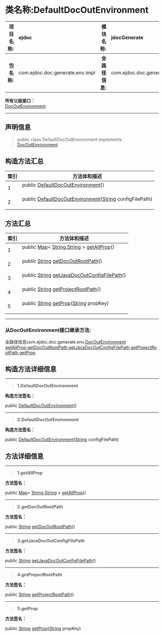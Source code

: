 # 类名称:DefaultDocOutEnvironment

|  **项目名称:**    |  ejdoc    |   **模块名称:**   |jdocGenerate|
| ----: | :---- | ----: |:---- |
|   **包名称:**   |  com.ejdoc.doc.generate.env.impl    |   **全路径信息:**   |com.ejdoc.doc.generate.env.impl.DefaultDocOutEnvironment|











**所有父级接口：**  
[DocOutEnvironment](/jdocGenerate/com/ejdoc/doc/generate/env/DocOutEnvironment.md)







---

## 声明信息

> public class DefaultDocOutEnvironment   implements [DocOutEnvironment](/jdocGenerate/com/ejdoc/doc/generate/env/DocOutEnvironment.md)   












## 构造方法汇总

|   索引  |    方法体和描述   |
| ---- | ---- |
|1|public  [DefaultDocOutEnvironment](#defaultdocoutenvironment)()   <br/><br/>|
|2|public  [DefaultDocOutEnvironment](#defaultdocoutenvironment-string)([String](https://docs.oracle.com/javase/8/docs/api/java/lang/String.html?is-external=true) configFilePath)   <br/><br/>|


## 方法汇总

|   索引  |    方法体和描述   |
| ---- | ---- |
|1|public [Map](https://docs.oracle.com/javase/8/docs/api/java/util/Map.html?is-external=true)< [String](https://docs.oracle.com/javase/8/docs/api/java/lang/String.html?is-external=true),[String](https://docs.oracle.com/javase/8/docs/api/java/lang/String.html?is-external=true) > [getAllProp](#getallprop)()   <br/><br/>|
|2|public [String](https://docs.oracle.com/javase/8/docs/api/java/lang/String.html?is-external=true) [getDocOutRootPath](#getdocoutrootpath)()   <br/><br/>|
|3|public [String](https://docs.oracle.com/javase/8/docs/api/java/lang/String.html?is-external=true) [getJavaDocOutConfigFilePath](#getjavadocoutconfigfilepath)()   <br/><br/>|
|4|public [String](https://docs.oracle.com/javase/8/docs/api/java/lang/String.html?is-external=true) [getProjectRootPath](#getprojectrootpath)()   <br/><br/>|
|5|public [String](https://docs.oracle.com/javase/8/docs/api/java/lang/String.html?is-external=true) [getProp](#getprop-string)([String](https://docs.oracle.com/javase/8/docs/api/java/lang/String.html?is-external=true) propKey)   <br/><br/>|




---

### 从DocOutEnvironment接口继承方法:

全路径信息com.ejdoc.doc.generate.env.[DocOutEnvironment](/jdocGenerate/com/ejdoc/doc/generate/env/DocOutEnvironment.md)  
[getAllProp](/jdocGenerate/com/ejdoc/doc/generate/env/DocOutEnvironment.md#getAllProp),[getDocOutRootPath](/jdocGenerate/com/ejdoc/doc/generate/env/DocOutEnvironment.md#getDocOutRootPath),[getJavaDocOutConfigFilePath](/jdocGenerate/com/ejdoc/doc/generate/env/DocOutEnvironment.md#getJavaDocOutConfigFilePath),[getProjectRootPath](/jdocGenerate/com/ejdoc/doc/generate/env/DocOutEnvironment.md#getProjectRootPath),[getProp](/jdocGenerate/com/ejdoc/doc/generate/env/DocOutEnvironment.md#getProp-string)



## 构造方法详细信息


---

> **1.<span id="defaultdocoutenvironment">DefaultDocOutEnvironment</span>**

**构造方法签名：** 

  public  [DefaultDocOutEnvironment](#defaultdocoutenvironment)()   








---

> **2.<span id="defaultdocoutenvironment-string">DefaultDocOutEnvironment</span>**

**构造方法签名：** 

  public  [DefaultDocOutEnvironment](#defaultdocoutenvironment-string)([String](https://docs.oracle.com/javase/8/docs/api/java/lang/String.html?is-external=true) configFilePath)   








## 方法详细信息


---

> **1.<span id="getallprop">getAllProp</span>**

**方法签名：** 

  public [Map](https://docs.oracle.com/javase/8/docs/api/java/util/Map.html?is-external=true)< [String](https://docs.oracle.com/javase/8/docs/api/java/lang/String.html?is-external=true),[String](https://docs.oracle.com/javase/8/docs/api/java/lang/String.html?is-external=true) > [getAllProp](#getallprop)()   










---

> **2.<span id="getdocoutrootpath">getDocOutRootPath</span>**

**方法签名：** 

  public [String](https://docs.oracle.com/javase/8/docs/api/java/lang/String.html?is-external=true) [getDocOutRootPath](#getdocoutrootpath)()   










---

> **3.<span id="getjavadocoutconfigfilepath">getJavaDocOutConfigFilePath</span>**

**方法签名：** 

  public [String](https://docs.oracle.com/javase/8/docs/api/java/lang/String.html?is-external=true) [getJavaDocOutConfigFilePath](#getjavadocoutconfigfilepath)()   










---

> **4.<span id="getprojectrootpath">getProjectRootPath</span>**

**方法签名：** 

  public [String](https://docs.oracle.com/javase/8/docs/api/java/lang/String.html?is-external=true) [getProjectRootPath](#getprojectrootpath)()   










---

> **5.<span id="getprop-string">getProp</span>**

**方法签名：** 

  public [String](https://docs.oracle.com/javase/8/docs/api/java/lang/String.html?is-external=true) [getProp](#getprop-string)([String](https://docs.oracle.com/javase/8/docs/api/java/lang/String.html?is-external=true) propKey)   









